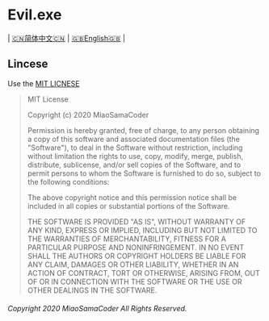 # Evil.exe  
| [:cn:简体中文:cn:](./Docs/chinese-README.md) | [:uk:English:uk:](./Docs/chinese-README.md) |  
## Lincese  
Use the [MIT LICNESE](./LICENSE)  
>MIT License
>
>Copyright (c) 2020 MiaoSamaCoder
>
>Permission is hereby granted, free of charge, to any person obtaining a copy
>of this software and associated documentation files (the "Software"), to deal
>in the Software without restriction, including without limitation the rights
>to use, copy, modify, merge, publish, distribute, sublicense, and/or sell
>copies of the Software, and to permit persons to whom the Software is
>furnished to do so, subject to the following conditions:
>
>The above copyright notice and this permission notice shall be included in all
>copies or substantial portions of the Software.
>
>THE SOFTWARE IS PROVIDED "AS IS", WITHOUT WARRANTY OF ANY KIND, EXPRESS OR
>IMPLIED, INCLUDING BUT NOT LIMITED TO THE WARRANTIES OF MERCHANTABILITY,
>FITNESS FOR A PARTICULAR PURPOSE AND NONINFRINGEMENT. IN NO EVENT SHALL THE
>AUTHORS OR COPYRIGHT HOLDERS BE LIABLE FOR ANY CLAIM, DAMAGES OR OTHER
>LIABILITY, WHETHER IN AN ACTION OF CONTRACT, TORT OR OTHERWISE, ARISING FROM,
>OUT OF OR IN CONNECTION WITH THE SOFTWARE OR THE USE OR OTHER DEALINGS IN THE
>SOFTWARE.
###### Copyright 2020 MiaoSamaCoder All Rights Reserved.
